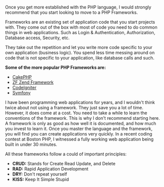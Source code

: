 Once you get more established with the PHP language, I would strongly recommend that you start looking to move to a PHP Frameworks.

Frameworks are an existing set of application code that you start projects with. They come out of the box with most of code you need to do common things in web applications. Such as Login & Authentication, Authorization, Database access, Security, etc.

They take out the repetition and let you write more code specific to your own application (business logic). You spend less time messing around on code that is not specific to your application, like database calls and such.

**Some of the more popular PHP Frameworks are:**

- [CakePHP](http://cakephp.org)
- [ZF Zend Framework](http://framework.zend.com)
- [CodeIgniter](http://codeigniter.com)
- [Symfony](www.symfony-project.org)

I have been programming web applications for years, and I wouldn't think twice about not using a framework. They just save you a lot of time. However, it does come at a cost. You need to take a while to learn the conventions of the framework. This is why I don't recommend starting here. A framework is only as good as how well it is documented, and how much you invest to learn it. Once you master the language and the framework, you will find you can create applications very quickly. In a recent coding contest at Boston PHP, I witnessed a fully working web application being built in under 30 minutes.

All these frameworks follow a could of important principles:

- **CRUD:** Stands for Create Read Update, and Delete
- **RAD:** Rapid Application Development
- **DRY:** Don't repeat yourself
- **KISS:** Keep It Simple Stupid